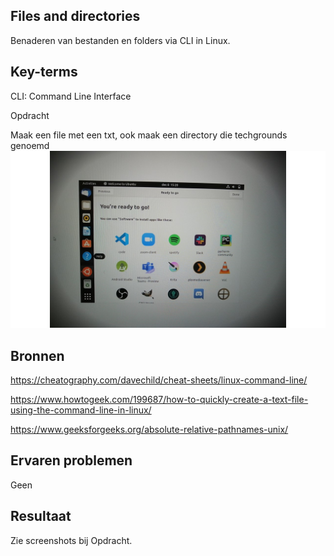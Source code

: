 ## Files and directories
Benaderen van bestanden en folders via CLI in Linux.

## Key-terms 

CLI: 
Command Line Interface 



Opdracht


Maak een file met een txt, ook maak een directory die techgrounds genoemd
![screenshot Desktop](https://github.com/techgrounds/cloud-6-repo-AzizaAdam/blob/main/00_includes/Lnx01/Installation%20of%20Lnx%20ubuntu%20VM.jpg)

## Bronnen
https://cheatography.com/davechild/cheat-sheets/linux-command-line/

https://www.howtogeek.com/199687/how-to-quickly-create-a-text-file-using-the-command-line-in-linux/

https://www.geeksforgeeks.org/absolute-relative-pathnames-unix/

## Ervaren problemen
Geen

## Resultaat
Zie screenshots bij Opdracht.